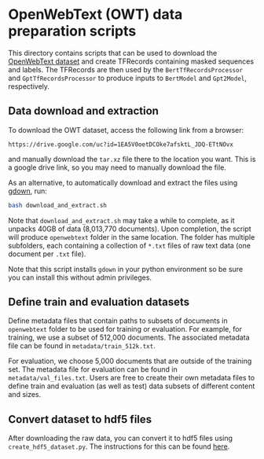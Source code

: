 # OpenWebText (OWT) data preparation scripts

This directory contains scripts that can be used to download the [OpenWebText dataset](https://skylion007.github.io/OpenWebTextCorpus/) and create TFRecords containing masked sequences and labels. The TFRecords are then used by the `BertTfRecordsProcessor` and `GptTfRecordsProcessor` to produce inputs to `BertModel` and `Gpt2Model`, respectively.

## Data download and extraction

To download the OWT dataset, access the following link from a browser:

```url
https://drive.google.com/uc?id=1EA5V0oetDCOke7afsktL_JDQ-ETtNOvx
```

and manually download the `tar.xz` file there to the location you want. This is a google drive link, so you may need to manually download the file.

As an alternative, to automatically download and extract the files using [gdown](https://pypi.org/project/gdown/), run:

```bash
bash download_and_extract.sh
```

Note that `download_and_extract.sh` may take a while to complete, as it unpacks 40GB of data (8,013,770 documents). Upon completion, the script will produce `openwebtext` folder in the same location. The folder has multiple subfolders, each containing a collection of `*.txt` files of raw text data (one document per `.txt` file).

Note that this script installs `gdown` in your python environment so be sure you can install this without admin privileges.

## Define train and evaluation datasets

Define metadata files that contain paths to subsets of documents in `openwebtext` folder to be used for training or evaluation. For example, for training, we use a subset of 512,000 documents. The associated metadata file can be found in `metadata/train_512k.txt`.

For evaluation, we choose 5,000 documents that are outside of the training set. The metadata file for evaluation can be found in `metadata/val_files.txt`. Users are free to create their own metadata files to define train and evaluation (as well as test) data subsets of different content and sizes.

## Convert dataset to hdf5 files

After downloading the raw data, you can convert it to hdf5 files using `create_hdf5_dataset.py`. The instructions for this can be found [here](../hdf5_preprocessing/README.md#generating-hdf5-data-from-raw-data).
